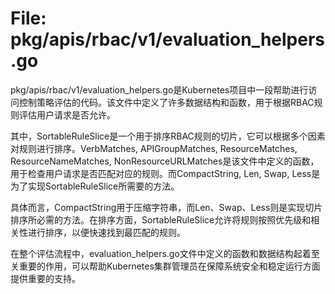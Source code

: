 # File: pkg/apis/rbac/v1/evaluation_helpers.go

pkg/apis/rbac/v1/evaluation_helpers.go是Kubernetes项目中一段帮助进行访问控制策略评估的代码。该文件中定义了许多数据结构和函数，用于根据RBAC规则评估用户请求是否允许。

其中，SortableRuleSlice是一个用于排序RBAC规则的切片，它可以根据多个因素对规则进行排序。VerbMatches, APIGroupMatches, ResourceMatches, ResourceNameMatches, NonResourceURLMatches是该文件中定义的函数，用于检查用户请求是否匹配对应的规则。而CompactString, Len, Swap, Less是为了实现SortableRuleSlice所需要的方法。

具体而言，CompactString用于压缩字符串，而Len、Swap、Less则是实现切片排序所必需的方法。在排序方面，SortableRuleSlice允许将规则按照优先级和相关性进行排序，以便快速找到最匹配的规则。

在整个评估流程中，evaluation_helpers.go文件中定义的函数和数据结构起着至关重要的作用，可以帮助Kubernetes集群管理员在保障系统安全和稳定运行方面提供重要的支持。

